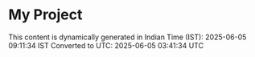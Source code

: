 # My Project

This content is dynamically generated in Indian Time (IST): 2025-06-05 09:11:34 IST
Converted to UTC: 2025-06-05 03:41:34 UTC
